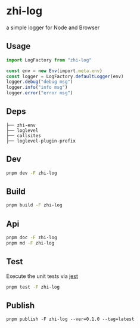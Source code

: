 # zhi-log

a simple logger for Node and Browser

## Usage

```ts
import LogFactory from "zhi-log"

const env = new Env(import.meta.env)
const logger = LogFactory.defaultLogger(env)
logger.debug("debug msg")
logger.info("info msg")
logger.error("error msg")
```

## Deps

```
├── zhi-env
├── loglevel
├── callsites
├── loglevel-plugin-prefix
```

## Dev

```bash
pnpm dev -F zhi-log
```

## Build

```bash
pnpm build -F zhi-log
```

## Api

```bash
pnpm doc -F zhi-log
pnpm md -F zhi-log
```

## Test

Execute the unit tests via [jest](https://jestjs.io/docs/getting-started#via-ts-jest)

```bash
pnpm test -F zhi-log
```

## Publish

```
pnpm publish -F zhi-log --ver=0.1.0 --tag=latest
```